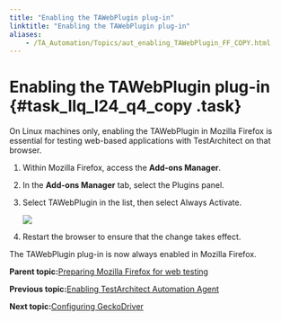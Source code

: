 ```yaml
--- 
title: "Enabling the TAWebPlugin plug-in"
linktitle: "Enabling the TAWebPlugin plug-in"
aliases: 
    - /TA_Automation/Topics/aut_enabling_TAWebPlugin_FF_COPY.html
---
```

# Enabling the TAWebPlugin plug-in {#task_llq_l24_q4_copy .task}

On Linux machines only, enabling the TAWebPlugin in Mozilla Firefox is essential for testing web-based applications with TestArchitect on that browser.

1.  Within Mozilla Firefox, access the **Add-ons Manager**.

2.  In the **Add-ons Manager** tab, select the Plugins panel.

3.  Select TAWebPlugin in the list, then select Always Activate.

    ![](../Images/ug_taextension_firefox_plugin.png)

4.  Restart the browser to ensure that the change takes effect.


The TAWebPlugin plug-in is now always enabled in Mozilla Firefox.

**Parent topic:**[Preparing Mozilla Firefox for web testing](../../TA_Tutorials_Sample_App/Topics/SR_Enabling_TA_agent_firefox.html)

**Previous topic:**[Enabling TestArchitect Automation Agent](../../TA_Automation/Topics/aut_enabling_automation_agent_FF_COPY.html)

**Next topic:**[Configuring GeckoDriver](../../TA_Automation/Topics/aut_app_testing_geckodriver_FF_COPY.html)

